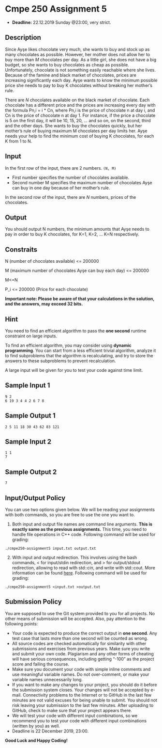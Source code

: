 # Cmpe 250 Assignment 5

* **Deadline:** 22.12.2019 Sunday @23:00, very strict.

## Description

Since Ayşe likes chocolate very much, she wants to buy and stock up as many chocolates as possible. However, her mother does not allow her to buy more than *M* chocolates per day. As a little girl, she does not have a big budget, so she wants to buy chocolates as cheap as possible. Unfortunately, chocolate is not something easily reachable where she lives. Because of the famine and black market of chocolates, prices are increasing significantly each day. Ayşe wants to know the minimum possible price she needs to pay to buy K chocolates without breaking her mother’s rule.

There are *N* chocolates available on the black market of chocolate. Each chocolate has a different price and the prices are increasing every day with the formula Pn,i = i * Cn, where Pn,i is the price of chocolate n at day i, and Cn is the price of chocolate n at day 1. For instance, if the price a chocolate is 5 on the first day, it will be 10, 15, 20, … and so on, on the second, third and the other days. She wants to buy the chocolates quickly, but her mother’s rule of buying maximum M chocolates per day limits her. Ayşe needs your help to find the minimum cost of buying K chocolates, for each K from 1 to N.

## Input

In the first row of the input, there are 2 numbers. ```(N, M)``` 
- First number specifies the number of chocolates available.
- Second number M specifies the maximum number of chocolates Ayşe can buy in one day because of her mother’s rule.

In the second row of the input, there are *N* numbers, prices of the chocolates.

## Output

You should output N numbers, the minimum amounts that Ayşe needs to pay in order to buy K chocolates, for K=1, K=2, ... K=N respectively.


## Constraits

N (number of chocolates available) <= 200000

M (maximum number of chocolates Ayşe can buy each day) <= 200000

M<=N

P_i <= 200000 (Price for each chocolate)

**Important note: Please be aware of that your calculations in the solution, and the answers, may exceed 32 bits.**

## Hint

You need to find an efficient algorithm to pass the **one second** runtime constraint on large inputs. 

To find an efficient algorithm, you may consider using **dynamic programming**.  You can start from a less efficient trivial algorithm, analyze it to find subproblems that the algorithm is recalculating, and try to store the answers to these subproblems to prevent recalculation.

A large input will be given for you to test your code against time limit.

## Sample Input 1

```
9 2
6 19 3 4 4 2 6 7 8
```

## Sample Output 1

```
2 5 11 18 30 43 62 83 121
```

## Sample Input 2

```
1 1
7
```

## Sample Output 2

```
7
```


## Input/Output Policy

You can use two options given below. We will be reading your assignments with both commands, so you are free to use the one you want to.

1. Both input and output file names are command line arguments. **This is exactly same as the previous assignments.** This time, you need to handle file operations in C++ code. Following command will be used for grading:

```./cmpe250-assignment5 input.txt output.txt```

2. With input and output redirection. This involves using the bash commands, < for input/stdin redirection, and > for output/stdout redirection, allowing to read with std::cin, and write with std::cout. More information can be found [here](https://www.tldp.org/LDP/abs/html/io-redirection.html). Following command will be used for grading:

```./cmpe250-assignment5 <input.txt >output.txt```


## Submission Policy
You are supposed to use the Git system provided to you for all projects. No other means of submission will be accepted. Also, pay attention to the following points:

* Your code is expected to produce the correct output in **one second**. Any test case that lasts more than one second will be counted as wrong. 
* All source codes are checked automatically for similarity with other submissions and exercises from previous years. Make sure you write and submit your own code. Plagiarism and any other forms of cheating will have serious consequences, including getting “-100” as the project score and failing the course.
* Make sure you document your code with simple inline comments and use meaningful variable names. Do not over-comment, or make your variable names unnecessarily long.
* If you want to make any changes to your project, you should do it before the submission system closes. Your changes will not be accepted by e-mail. Connectivity problems to the Internet or to GitHub in the last few minutes are not valid excuses for being unable to submit. You should not risk leaving your submission to the last few minutes. After uploading to GitHub, check to make sure that your project appears there.
* We will test your code with different input combinations, so we recommend you to test your code with different input combinations (written by you) as well.
* Deadline is 22 December 2019, 23:00. 

**Good Luck and Happy Coding!**
